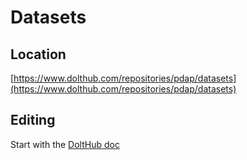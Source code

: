 # Datasets

## Location

[https://www.dolthub.com/repositories/pdap/datasets](https://www.dolthub.com/repositories/pdap/datasets)

## Editing

Start with the [DoltHub doc](../../data-storage/dolthub.md)

